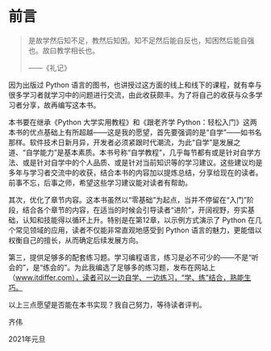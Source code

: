 # 前言

> 是故学然后知不足，教然后知困。知不足然后能自反也，知困然后能自强也。故曰教学相长也。
>
> ——《礼记》

因为出版过 Python 语言的图书，也讲授过这方面的线上和线下的课程，就有幸与很多学习者就学习中的问题进行交流，由此收获颇丰。为了将自己的收获与众多学习者分享，故再编写这本书。

本书要在继承《Python 大学实用教程》和《跟老齐学 Python：轻松入门》这两本书的优点基础上有所超越——这是我的愿望，首先要强调的是“自学”——如书名那样。软件技术日新月异，开发者必须紧跟时代潮流，为此“自学”是发展之道、“自学能力”是基本素质。本书号称“自学教程”，几乎每节都有或是针对自学方法、或是针对自学中的个人品质、或是针对当前知识等的学习建议。这些建议均是多年与学习者交流中的收获，结合本书的内容加以提炼总结，分享给现在的读者。前事不忘，后事之师，希望这些学习建议能对读者有帮助。

其次，优化了章节内容。这本书虽然以“零基础”为起点，当并不停留在“入门”阶段，结合各个章节的内容，在适当的时候会引导读者“进阶”，开阔视野，夯实基础，认知和技能得以循环上升。特别是在第12章，以示例方式演示了 Python 在几个常见领域的应用，读者不仅能非常直观地感受到 Python 语言的魅力，更能借以权衡自己的擅长，从而确定后续发展方向。

第三，提供足够多的配套练习题。学习编程语言，练习是必不可少的——不是“听会的”，是“练会的”。为此我编选了足够多的练习题，发布在网站上（www.itdiffer.com），读者可以一边自学、一边练习，“学、练”结合，熟能生巧。

以上三点愿望是否能在本书实现？我自己努力，等待读者评判。

齐伟

2021年元旦






